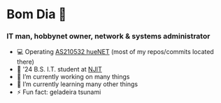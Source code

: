 # Bom Dia 👋

### IT man, hobbynet owner, network & systems administrator

- 💻 Operating [AS210532 hueNET](https://github.com/hueNET-llc/) (most of my repos/commits located there)
- 🏫 '24 B.S. I.T. student at [NJIT](https://njit.edu)
- 🔭 I’m currently working on many things
- 🌱 I’m currently learning many other things
- ⚡ Fun fact: geladeira tsunami
